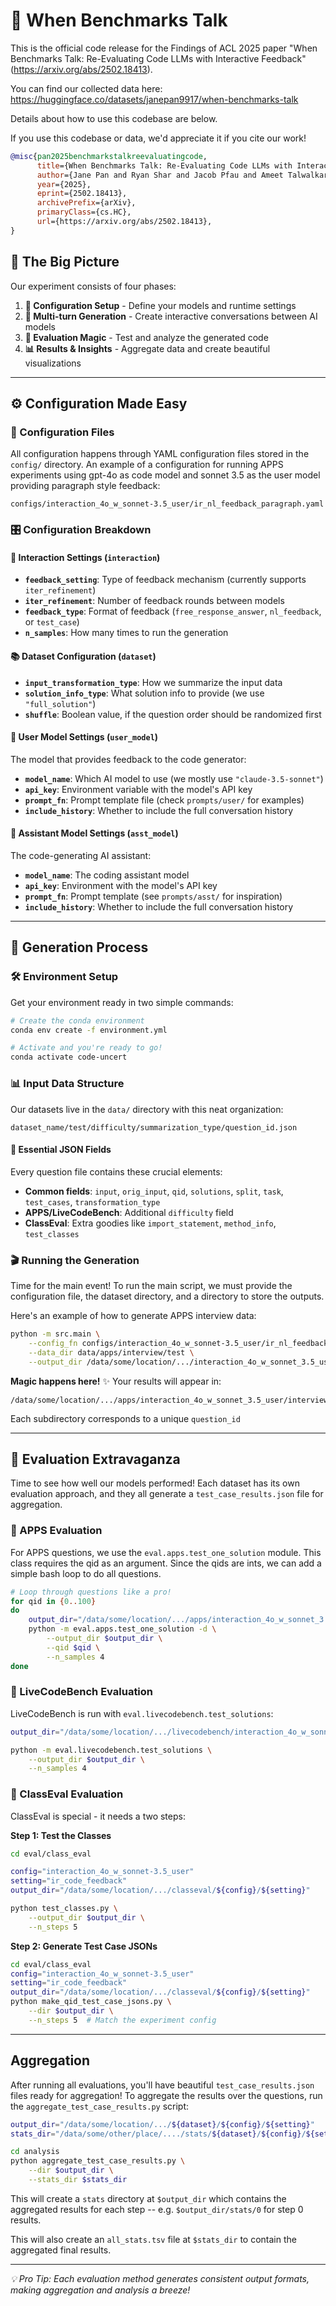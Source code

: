 # 🤖 When Benchmarks Talk

This is the official code release for the Findings of ACL 2025 paper "When Benchmarks Talk: Re-Evaluating Code LLMs with Interactive Feedback" (https://arxiv.org/abs/2502.18413).

You can find our collected data here: https://huggingface.co/datasets/janepan9917/when-benchmarks-talk

Details about how to use this codebase are below.

If you use this codebase or data, we'd appreciate it if you cite our work!

```bibtex
@misc{pan2025benchmarkstalkreevaluatingcode,
      title={When Benchmarks Talk: Re-Evaluating Code LLMs with Interactive Feedback}, 
      author={Jane Pan and Ryan Shar and Jacob Pfau and Ameet Talwalkar and He He and Valerie Chen},
      year={2025},
      eprint={2502.18413},
      archivePrefix={arXiv},
      primaryClass={cs.HC},
      url={https://arxiv.org/abs/2502.18413}, 
}
```

## 🎯 The Big Picture

Our experiment consists of four phases:

1. **🔧 Configuration Setup** - Define your models and runtime settings
2. **💬 Multi-turn Generation** - Create interactive conversations between AI models  
3. **🧪 Evaluation Magic** - Test and analyze the generated code
4. **📊 Results & Insights** - Aggregate data and create beautiful visualizations

---

## ⚙️ Configuration Made Easy

### 📁 Configuration Files

All configuration happens through YAML configuration files stored in the `config/` directory.
An example of a configuration for running APPS experiments using gpt-4o as code model and sonnet 3.5 as the user model providing paragraph style feedback:
```
configs/interaction_4o_w_sonnet-3.5_user/ir_nl_feedback_paragraph.yaml
```

### 🎛️ Configuration Breakdown

#### 🔄 Interaction Settings (`interaction`)
- **`feedback_setting`**: Type of feedback mechanism (currently supports `iter_refinement`)
- **`iter_refinement`**: Number of feedback rounds between models
- **`feedback_type`**: Format of feedback (`free_response_answer`, `nl_feedback`, or `test_case`)
- **`n_samples`**: How many times to run the generation

#### 📚 Dataset Configuration (`dataset`)
- **`input_transformation_type`**: How we summarize the input data
- **`solution_info_type`**: What solution info to provide (we use `"full_solution"`)
- **`shuffle`**: Boolean value, if the question order should be randomized first 

#### 👥 User Model Settings (`user_model`)
The model that provides feedback to the code generator:
- **`model_name`**: Which AI model to use (we mostly use `"claude-3.5-sonnet"`)
- **`api_key`**: Environment variable with the model's API key 
- **`prompt_fn`**: Prompt template file (check `prompts/user/` for examples)
- **`include_history`**: Whether to include the full conversation history

#### 🤖 Assistant Model Settings (`asst_model`)
The code-generating AI assistant:
- **`model_name`**: The coding assistant model
- **`api_key`**: Environment with the model's API key 
- **`prompt_fn`**: Prompt template (see `prompts/asst/` for inspiration)
- **`include_history`**: Whether to include the full conversation history

---

## 🌟 Generation Process

### 🛠️ Environment Setup

Get your environment ready in two simple commands:

```bash
# Create the conda environment
conda env create -f environment.yml

# Activate and you're ready to go! 
conda activate code-uncert
```

### 📊 Input Data Structure

Our datasets live in the `data/` directory with this neat organization:

```
dataset_name/test/difficulty/summarization_type/question_id.json
```

#### 🔑 Essential JSON Fields
Every question file contains these crucial elements:
- **Common fields**: `input`, `orig_input`, `qid`, `solutions`, `split`, `task`, `test_cases`, `transformation_type`
- **APPS/LiveCodeBench**: Additional `difficulty` field
- **ClassEval**: Extra goodies like `import_statement`, `method_info`, `test_classes`

### 🎬 Running the Generation

Time for the main event! To run the main script, we must provide the configuration file, the dataset directory, and a directory to store the outputs.

Here's an example of how to generate APPS interview data:
```bash
python -m src.main \
    --config_fn configs/interaction_4o_w_sonnet-3.5_user/ir_nl_feedback_paragraph.yaml \
    --data_dir data/apps/interview/test \
    --output_dir /data/some/location/.../interaction_4o_w_sonnet_3.5_user/interview/paragraph
```

**Magic happens here!** ✨ Your results will appear in:
```
/data/some/location/.../apps/interaction_4o_w_sonnet_3.5_user/interview/paragraph/raw_output
```

Each subdirectory corresponds to a unique `question_id` 

---

## 🧪 Evaluation Extravaganza

Time to see how well our models performed! Each dataset has its own evaluation approach, and they all generate a `test_case_results.json` file for aggregation.

### 📱 APPS Evaluation

For APPS questions, we use the `eval.apps.test_one_solution` module. This class requires the qid as an argument. Since the qids are ints, we can add a simple bash loop to do all questions.

```bash
# Loop through questions like a pro! 
for qid in {0..100}
do
    output_dir="/data/some/location/.../apps/interaction_4o_w_sonnet_3.5_user/interview/paragraph"
    python -m eval.apps.test_one_solution -d \
        --output_dir $output_dir \
        --qid $qid \
        --n_samples 4
done
```

### 🔴 LiveCodeBench Evaluation

LiveCodeBench is run with `eval.livecodebench.test_solutions`:

```bash
output_dir="/data/some/location/.../livecodebench/interaction_4o_w_sonnet_3.5_user/easy/ir_nl_feedback_sentence"

python -m eval.livecodebench.test_solutions \
    --output_dir $output_dir \
    --n_samples 4
```

### 🏫 ClassEval Evaluation

ClassEval is special - it needs a two steps:

**Step 1: Test the Classes**
```bash
cd eval/class_eval

config="interaction_4o_w_sonnet-3.5_user"
setting="ir_code_feedback"
output_dir="/data/some/location/.../classeval/${config}/${setting}"

python test_classes.py \
    --output_dir $output_dir \
    --n_steps 5
```

**Step 2: Generate Test Case JSONs**
```bash
cd eval/class_eval
config="interaction_4o_w_sonnet-3.5_user"
setting="ir_code_feedback"
output_dir="/data/some/location/.../classeval/${config}/${setting}"
python make_qid_test_case_jsons.py \
    --dir $output_dir \
    --n_steps 5  # Match the experiment config
```

---

## Aggregation

After running all evaluations, you'll have beautiful `test_case_results.json` files ready for aggregation! 
To aggregate the results over the questions, run the `aggregate_test_case_results.py` script:
```bash
output_dir="/data/some/location/.../${dataset}/${config}/${setting}"
stats_dir="/data/some/other/place/..../stats/${dataset}/${config}/${setting}"

cd analysis
python aggregate_test_case_results.py \
    --dir $output_dir \
    --stats_dir $stats_dir
```
This will create a `stats` directory at `$output_dir` which contains the aggregated results for each step -- e.g. `$output_dir/stats/0` for step 0 results.

This will also create an `all_stats.tsv` file at `$stats_dir` to contain the aggregated final results. 

---

*💡 Pro Tip: Each evaluation method generates consistent output formats, making aggregation and analysis a breeze!*
